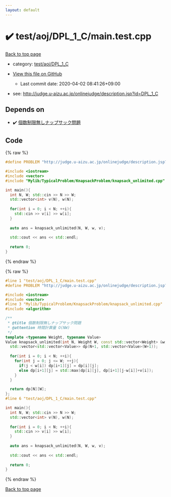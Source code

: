 ```yaml
---
layout: default
---
```


<!-- mathjax config similar to math.stackexchange -->
<script type="text/javascript" async
  src="https://cdnjs.cloudflare.com/ajax/libs/mathjax/2.7.5/MathJax.js?config=TeX-MML-AM_CHTML">
</script>
<script type="text/x-mathjax-config">
  MathJax.Hub.Config({
    TeX: { equationNumbers: { autoNumber: "AMS" }},
    tex2jax: {
      inlineMath: [ ['$','$'] ],
      processEscapes: true
    },
    "HTML-CSS": { matchFontHeight: false },
    displayAlign: "left",
    displayIndent: "2em"
  });
</script>

<script type="text/javascript" src="https://cdnjs.cloudflare.com/ajax/libs/jquery/3.4.1/jquery.min.js"></script>
<script src="https://cdn.jsdelivr.net/npm/jquery-balloon-js@1.1.2/jquery.balloon.min.js" integrity="sha256-ZEYs9VrgAeNuPvs15E39OsyOJaIkXEEt10fzxJ20+2I=" crossorigin="anonymous"></script>
<script type="text/javascript" src="../../../../assets/js/copy-button.js"></script>
<link rel="stylesheet" href="../../../../assets/css/copy-button.css" />


# :heavy_check_mark: test/aoj/DPL_1_C/main.test.cpp

<a href="../../../../index.html">Back to top page</a>

* category: <a href="../../../../index.html#43599916c6d409d5a130510225db3493">test/aoj/DPL_1_C</a>
* <a href="{{ site.github.repository_url }}/blob/master/test/aoj/DPL_1_C/main.test.cpp">View this file on GitHub</a>
    - Last commit date: 2020-04-02 08:41:26+09:00


* see: <a href="http://judge.u-aizu.ac.jp/onlinejudge/description.jsp?id=DPL_1_C">http://judge.u-aizu.ac.jp/onlinejudge/description.jsp?id=DPL_1_C</a>


## Depends on

* :heavy_check_mark: <a href="../../../../library/Mylib/TypicalProblem/KnapsackProblem/knapsack_unlimited.cpp.html">個数制限無しナップサック問題</a>


## Code

<a id="unbundled"></a>
{% raw %}
```cpp
#define PROBLEM "http://judge.u-aizu.ac.jp/onlinejudge/description.jsp?id=DPL_1_C"

#include <iostream>
#include <vector>
#include "Mylib/TypicalProblem/KnapsackProblem/knapsack_unlimited.cpp"

int main(){
  int N, W; std::cin >> N >> W;
  std::vector<int> v(N), w(N);
  
  for(int i = 0; i < N; ++i){
    std::cin >> v[i] >> w[i];
  }
  
  auto ans = knapsack_unlimited(N, W, w, v);
  
  std::cout << ans << std::endl;
  
  return 0;
}

```
{% endraw %}

<a id="bundled"></a>
{% raw %}
```cpp
#line 1 "test/aoj/DPL_1_C/main.test.cpp"
#define PROBLEM "http://judge.u-aizu.ac.jp/onlinejudge/description.jsp?id=DPL_1_C"

#include <iostream>
#include <vector>
#line 3 "Mylib/TypicalProblem/KnapsackProblem/knapsack_unlimited.cpp"
#include <algorithm>

/**
 * @title 個数制限無しナップサック問題
 * @attention 時間計算量 O(NW)
 */
template <typename Weight, typename Value>
Value knapsack_unlimited(int N, Weight W, const std::vector<Weight> &w, const std::vector<Value> &v){
  std::vector<std::vector<Value>> dp(N+1, std::vector<Value>(W+1));
  
  for(int i = 0; i < N; ++i){
    for(int j = 0; j <= W; ++j){
      if(j < w[i]) dp[i+1][j] = dp[i][j];
      else dp[i+1][j] = std::max(dp[i][j], dp[i+1][j-w[i]]+v[i]);
    }
  }

  return dp[N][W];
};
#line 6 "test/aoj/DPL_1_C/main.test.cpp"

int main(){
  int N, W; std::cin >> N >> W;
  std::vector<int> v(N), w(N);
  
  for(int i = 0; i < N; ++i){
    std::cin >> v[i] >> w[i];
  }
  
  auto ans = knapsack_unlimited(N, W, w, v);
  
  std::cout << ans << std::endl;
  
  return 0;
}

```
{% endraw %}

<a href="../../../../index.html">Back to top page</a>

